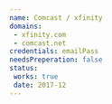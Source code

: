```yaml
---
name: Comcast / xfinity
domains: 
 - xfinity.com
 - comcast.net
credentials: emailPass
needsPreperation: false
status:
 works: true
 date: 2017-12
---
```

